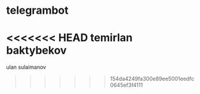 # telegrambot
<<<<<<< HEAD
temirlan baktybekov
=======
ulan sulaimanov
>>>>>>> 154da4249fa300e89ee5001eedfc0645ef3f4111
